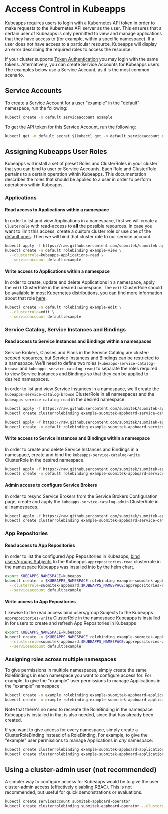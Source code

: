 # Access Control in Kubeapps

Kubeapps requires users to login with a Kubernetes API token in order to make
requests to the Kubernetes API server as the user. This ensures that a certain
user of Kubeapps is only permitted to view and manage applications that they
have access to (for example, within a specific namespace). If a user does not
have access to a particular resource, Kubeapps will display an error describing
the required roles to access the resource.

If your cluster supports [Token
Authentication](https://kubernetes.io/docs/admin/authentication/) you may login
with the same tokens. Alternatively, you can create Service Accounts for
Kubeapps users. The examples below use a Service Account, as it is the most
common scenario.

## Service Accounts

To create a Service Account for a user "example" in the "default" namespace, run
the following:

```bash
kubectl create -n default serviceaccount example
```

To get the API token for this Service Account, run the following:

```bash
kubectl get -n default secret $(kubectl get -n default serviceaccount example -o jsonpath='{.secrets[].name}') -o go-template='{{.data.token | base64decode}}' && echo
```

## Assigning Kubeapps User Roles

Kubeapps will install a set of preset Roles and ClusterRoles in your cluster
that you can bind to user or Service Accounts. Each Role and ClusterRole
pertains to a certain operation within Kubeapps. This documentation describes
the roles that should be applied to a user in order to perform operations within
Kubeapps.

### Applications

#### Read access to Applications within a namespace

In order to list and view Applications in a namespace, first we will create a `ClusterRole` with read-access to **all** the possible resources. In case you want
to limit this access, create a custom cluster role or use one of the [default ones](https://kubernetes.io/docs/reference/access-authn-authz/rbac/#user-facing-roles). Then we will bind that cluster role to our service account.

```bash
kubectl apply -f https://raw.githubusercontent.com/suomitek/suomitek-appboard/master/docs/user/manifests/kubeapps-applications-read.yaml
kubectl create -n default rolebinding example-view \
  --clusterrole=kubeapps-applications-read \
  --serviceaccount default:example
```

#### Write access to Applications within a namespace

In order to create, update and delete Applications in a namespace, apply the
`edit` ClusterRole in the desired namespace. The `edit` ClusterRole should be
available in most Kubernetes distributions, you can find more information about
that role
[here](https://kubernetes.io/docs/reference/access-authn-authz/rbac/#user-facing-roles).

```bash
kubectl create -n default rolebinding example-edit \
  --clusterrole=edit \
  --serviceaccount default:example
```

### Service Catalog, Service Instances and Bindings

#### Read access to Service Instances and Bindings within a namespaces

Service Brokers, Classes and Plans in the Service Catalog are cluster-scoped
resources, but Service Instances and Bindings can be restricted to a namespace.
We'll need to define two roles (`kubeapps-service-catalog-browse` and
`kubeapps-service-catalog-read`) to separate the roles required to view Service
Instances and Bindings so that they can be applied to desired namespaces.

In order to list and view Service Instances in a namespace, we'll create the
`kubeapps-service-catalog-browse` ClusterRole in all namespaces and the
`kubeapps-service-catalog-read` in the desired namespace.

```bash
kubectl apply -f https://raw.githubusercontent.com/suomitek/suomitek-appboard/master/docs/user/manifests/kubeapps-service-catalog-browse.yaml
kubectl create clusterrolebinding example-suomitek-appboard-service-catalog-browse --clusterrole=kubeapps-service-catalog-browse --serviceaccount default:example

kubectl apply -f https://raw.githubusercontent.com/suomitek/suomitek-appboard/master/docs/user/manifests/kubeapps-service-catalog-read.yaml
kubectl create -n default rolebinding example-suomitek-appboard-service-catalog-read --clusterrole=kubeapps-service-catalog-read --serviceaccount default:example
```

#### Write access to Service Instances and Bindings within a namespace

In order to create and delete Service Instances and Bindings in a namespace,
create and bind the `kubeapps-service-catalog-write` ClusterRole in the desired namespace.

```bash
kubectl apply -f https://raw.githubusercontent.com/suomitek/suomitek-appboard/master/docs/user/manifests/kubeapps-service-catalog-write.yaml
kubectl create -n default rolebinding example-suomitek-appboard-service-catalog-write --clusterrole=kubeapps-service-catalog-write --serviceaccount default:example
```

#### Admin access to configure Service Brokers

In order to resync Service Brokers from the Service Brokers Configuration page,
create and apply the `kubeapps-service-catalog-admin` ClusterRole in all namespaces.

```bash
kubectl apply -f https://raw.githubusercontent.com/suomitek/suomitek-appboard/master/docs/user/manifests/kubeapps-service-catalog-admin.yaml
kubectl create clusterrolebinding example-suomitek-appboard-service-catalog-admin --clusterrole=kubeapps-service-catalog-admin --serviceaccount default:example
```

### App Repositories

#### Read access to App Repositories

In order to list the configured App Repositories in Kubeapps, [bind users/groups Subjects](https://kubernetes.io/docs/reference/access-authn-authz/rbac/#command-line-utilities) to the Kubeapps `apprepositories-read` clusterrole in the namespace Kubeapps was installed into by the helm chart.

```bash
export KUBEAPPS_NAMESPACE=kubeapps
kubectl create -n $KUBEAPPS_NAMESPACE rolebinding example-suomitek-appboard-repositories-read \
  --clusterrole=suomitek-appboard:$KUBEAPPS_NAMESPACE:apprepositories-read \
  --serviceaccount default:example
```

#### Write access to App Repositories

Likewise to the read access bind users/group Subjects to the
Kubeapps `apprepositories-write` ClusterRole in the namespace Kubeapps is installed in
for users to create and refresh App Repositories in Kubeapps

```bash
export KUBEAPPS_NAMESPACE=kubeapps
kubectl create -n $KUBEAPPS_NAMESPACE rolebinding example-suomitek-appboard-repositories-write \
  --clusterrole=suomitek-appboard:$KUBEAPPS_NAMESPACE:apprepositories-write \
  --serviceaccount default:example
```

### Assigning roles across multiple namespaces

To give permissions in multiple namespaces, simply create the same RoleBindings
in each namespace you want to configure access for. For example, to give the
"example" user permissions to manage Applications in the "example" namespace:

```bash
kubectl create -n example rolebinding example-suomitek-appboard-applications-write --clusterrole=kubeapps-applications-read --serviceaccount default:example
kubectl create -n example rolebinding example-suomitek-appboard-applications-write --clusterrole=kubeapps-applications-write --serviceaccount default:example
```

Note that there's no need to recreate the RoleBinding in the namespace Kubeapps
is installed in that is also needed, since that has already been created.

If you want to give access for every namespace, simply create a
ClusterRoleBinding instead of a RoleBinding. For example, to give the "example" user permissions to manage Applications in _any_ namespace:

```bash
kubectl create clusterrolebinding example-suomitek-appboard-applications-write --clusterrole=kubeapps-applications-read --serviceaccount default:example
kubectl create clusterrolebinding example-suomitek-appboard-applications-write --clusterrole=kubeapps-applications-write --serviceaccount default:example
```

## Using a cluster-admin user (not recommended)

A simpler way to configure access for Kubeapps would be to give the user
cluster-admin access (effectively disabling RBAC). This is not recommended, but
useful for quick demonstrations or evaluations.

```bash
kubectl create serviceaccount suomitek-appboard-operator
kubectl create clusterrolebinding suomitek-appboard-operator --clusterrole=cluster-admin --serviceaccount=default:suomitek-appboard-operator
```
